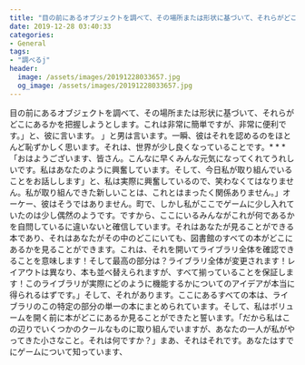 ```yaml
---
title: "目の前にあるオブジェクトを調べて、その場所または形状に基づいて、それらがどこにあるかを把握しようとします。"
date: 2019-12-28 03:40:33
categories:
- General
tags:
- "調べるj"
header:
  image: /assets/images/20191228033657.jpg
  og_image: /assets/images/20191228033657.jpg
---
```


目の前にあるオブジェクトを調べて、その場所または形状に基づいて、それらがどこにあるかを把握しようとします。これは非常に簡単ですが、非常に便利です。」と、彼に言います。 」と男は言います。一瞬、彼はそれを認めるのをほとんど恥ずかしく思います。それは、世界が少し良くなっていることです。* * *「おはようございます、皆さん。こんなに早くみんな元気になってくれてうれしいです。私はあなたのように興奮しています。そして、今日私が取り組んでいることをお話しします」と、私は実際に興奮しているので、笑わなくてはなりません。私が取り組んできた新しいことは、これとはまったく関係ありません。」オーケー、彼はそうではありません。町で、しかし私がここでゲームに少し入れていたのは少し偶然のようです。ですから、ここにいるみんながこれが何であるかを自問しているに違いないと確信しています。それはあなたが見ることができる本であり、それはあなたがその中のどこにいても、図書館のすべての本がどこにあるかを見ることができます。これは、それを開いてライブラリ全体を確認できることを意味します！そして最高の部分は？ライブラリ全体が変更されます！レイアウトは異なり、本も並べ替えられますが、すべて揃っていることを保証します！このライブラリが実際にどのように機能するかについてのアイデアが本当に得られるはずです。」そして、それがあります。ここにあるすべての本は、ライブラリのこの特定の部分の単一の本にまとめられています。そして、私はボリュームを開く前に本がどこにあるか見ることができたと誓います。「だから私はこの辺りでいくつかのクールなものに取り組んでいますが、あなたの一人が私がやってきた小さなこと。それは何ですか？」まあ、それはそれです。あなたはすでにゲームについて知っています、
